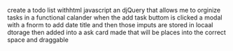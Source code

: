 create a todo list withhtml javascript an djQuery that allows me to orginize tasks in a functional calander
when the add task buttom is clicked a modal with a fnorm to add date title and then those imputs are stored in locaal dtorage then added into a ask card made that will be places into the correct space and draggable 


